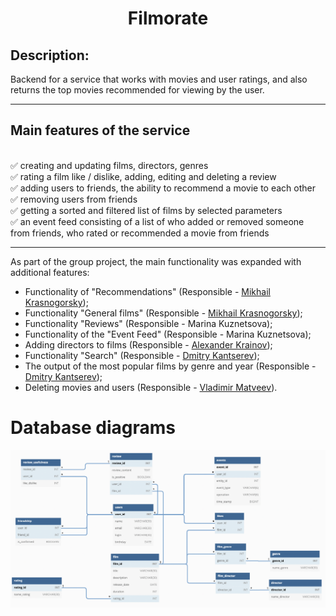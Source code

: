# <h1 align="center">Filmorate</h1>

## Description:

Backend for a service that works with movies and user ratings, and also returns the top movies recommended for viewing by the user.

<hr>

## Main features of the service 
<br/>:white_check_mark: creating and updating films, directors, genres 
<br/>:white_check_mark: rating a film like / dislike, adding, editing and deleting a review 
<br/>:white_check_mark: adding users to friends, the ability to recommend a movie to each other 
<br/>:white_check_mark: removing users from friends 
<br/>:white_check_mark: getting a sorted and filtered list of films by selected parameters 
<br/>:white_check_mark: an event feed consisting of a list of who added or removed someone from friends, who rated or recommended a movie from friends

<hr>

As part of the group project, the main functionality was expanded with additional features:

* Functionality of "Recommendations" (Responsible - [Mikhail Krasnogorsky](https://github.com/MihailKrasnogorskiy));
* Functionality "General films" (Responsible - [Mikhail Krasnogorsky](https://github.com/MihailKrasnogorskiy));
* Functionality "Reviews" (Responsible - Marina Kuznetsova);
* Functionality of the "Event Feed" (Responsible - Marina Kuznetsova);
* Adding directors to films (Responsible - [Alexander Krainov](https://github.com/KraynovAlexander));
* Functionality "Search" (Responsible - [Dmitry Kantserev](https://github.com/dkantserev));
* The output of the most popular films by genre and year (Responsible - [Dmitry Kantserev](https://github.com/dkantserev));
* Deleting movies and users (Responsible - [Vladimir Matveev](https://github.com/Vladimir-MV)).



## <h1> Database diagrams </h1>


![схемы базы данных](https://github.com/marussiakuz/java-filmorate/blob/develop/DATABASE%20schema.png?raw=true)
